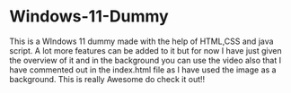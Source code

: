 # Windows-11-Dummy
This is a WIndows 11 dummy made with the help of HTML,CSS and java script.
A lot more features can be added to it but for now I have just given the overview of it and in the background you can use the video also that I have commented out in the index.html file as I have used the image as a background.
This is really Awesome do check it out!!

